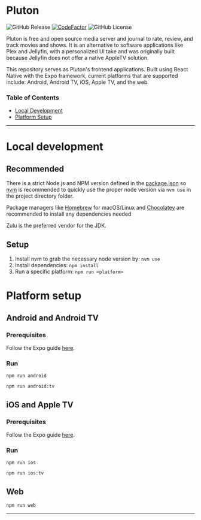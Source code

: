 # Pluton

![GitHub Release](https://img.shields.io/github/v/release/AidenCooper/pluton-app)
[![CodeFactor](https://www.codefactor.io/repository/github/aidencooper/pluton-app/badge)](https://www.codefactor.io/repository/github/aidencooper/pluton-app)
![GitHub License](https://img.shields.io/github/license/AidenCooper/pluton-app)

Pluton is free and open source media server and journal to rate, review, and track movies and shows. It is an alternative to software applications like Plex and Jellyfin, with a personalized UI take and was originally built because Jellyfin does not offer a native AppleTV solution.

This repository serves as Pluton's frontend applications. Built using React Native with the Expo framework, current platforms that are supported include: Android, Android TV, iOS, Apple TV, and the web.

### Table of Contents

- [Local Development](#local-development)
- [Platform Setup](#platform-setup)

---

# Local development

## Recommended

There is a strict Node.js and NPM version defined in the [package.json](./package.json) so [nvm](https://github.com/nvm-sh/nvm) is recommended to quickly use the proper node version via `nvm use` in the project directory folder.

Package managers like [Homebrew](https://brew.sh/) for macOS/Linux and [Chocolatey](https://chocolatey.org/install) are recommended to install any dependencies needed

Zulu is the preferred vendor for the JDK.

## Setup

1. Install nvm to grab the necessary node version by: `nvm use`
2. Install dependencies: `npm install`
3. Run a specific platform: `npm run <platform>`

# Platform setup

## Android and Android TV

### Prerequisites

Follow the Expo guide [here](https://docs.expo.dev/get-started/set-up-your-environment/?mode=development-build&platform=android&device=simulated&buildEnv=local).

### Run

`npm run android`

`npm run android:tv`

## iOS and Apple TV

### Prerequisites

Follow the Expo guide [here](https://docs.expo.dev/get-started/set-up-your-environment/?mode=development-build&platform=ios&device=simulated&buildEnv=local).

### Run

`npm run ios`

`npm run ios:tv`

## Web

`npm run web`

---
